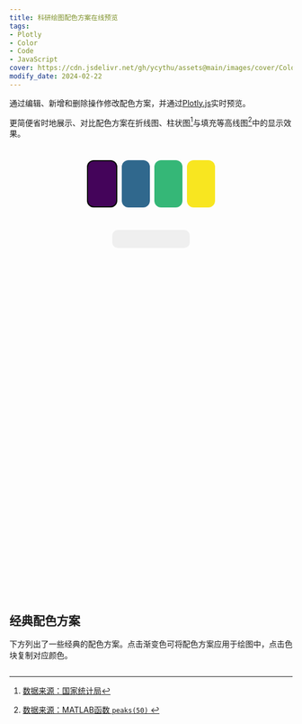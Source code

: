 ```yaml
---
title: 科研绘图配色方案在线预览
tags: 
- Plotly
- Color
- Code
- JavaScript
cover: https://cdn.jsdelivr.net/gh/ycythu/assets@main/images/cover/Colour Palette.jpg
modify_date: 2024-02-22
---
```

通过编辑、新增和删除操作修改配色方案，并通过[Plotly.js](https://plotly.com/javascript/)实时预览。
<!--more-->
更简便省时地展示、对比配色方案在折线图、柱状图[^STAT]与填充等高线图[^MATLAB]中的显示效果。

[^STAT]:[数据来源：国家统计局](https://data.stats.gov.cn/easyquery.htm)
[^MATLAB]:[数据来源：MATLAB函数 `peaks(50)` ](https://www.mathworks.com/help/matlab/ref/peaks.html)

<link rel="stylesheet" href="https://cdn.jsdelivr.net/gh/mdbassit/Coloris@latest/dist/coloris.min.css"/>
<script src="https://cdn.jsdelivr.net/gh/mdbassit/Coloris@latest/dist/coloris.min.js"></script>
<script src="https://cdn.plot.ly/plotly-2.29.1.min.js" charset="utf-8"></script>
<script src="https://cdnjs.cloudflare.com/ajax/libs/mathjs/11.11.1/math.min.js" type="text/javascript"></script>
<style type="text/css">
    .plotDiv {
        max-width: 950px;
        height: 600px;
        display: grid;
        grid-template-columns: repeat(2, 1fr);
        grid-template-rows: repeat(2, 1fr);
        grid-column-gap: 10px;
        grid-row-gap: 10px;
    }
    .lineDiv { grid-area: 1 / 1 / 2 / 2; }
    .barDiv { grid-area: 1 / 2 / 2 / 3; }
    .stackBarDiv { grid-area: 2 / 1 / 3 / 2; }
    .contourDiv { grid-area: 2 / 2 / 3 / 3; }
    #colorTable {
    	display: table;
        border-collapse: separate;
        border-spacing: 8px;
    	width: unset;
        height: 100px;
    }
    .cnd8Div {
        display: flex;
        justify-content: space-between;
        flex-wrap: wrap;
    }
    .cnd8Div table {
        display: inline-table;
        width: unset;
        margin: 1.2rem 0;
        border-collapse: separate;
        border-spacing: 6px;
    }
    .cnd8Div table tbody tr td {
        border: none;
        border-radius: .6rem;
        width: 2.5rem;
        height: 3rem;
        text-align: center;
        padding: 0px;
    }
    #colorTable tbody tr td {
    	border: none;
        border-radius: 12px;
        width: 50px;
        text-align: center;
        padding: 0px;
    }
    #optionTable {
    	display: table;
    	width: unset;
    	border-collapse: separate;
        border-spacing: 24px 8px;
        background-color: #efefef;
        border-radius: 10px;
    }
    #optionTable td {
    	border: none;
    	padding: 0;
    }
    .clr-field {
        z-index: 9;
    }
    .clr-field button {
        width: 0;
    }
    .mask {
        pointer-events: none;
        background-color: #fff0;
        width: 100%;
        height: 100%;
        display: flex;
        align-items: center;
        justify-content: center;
    }
    .mask > i {
        pointer-events: none;
    }
    #colorSelector {
        width: 18px;
        height: 16px;
        opacity: 0;
        border: none;
        padding: 0;
    }
    .cnd8Div table tbody tr .cdn8GradientScheme {
        height: 1rem;
    }
</style>

<div style="text-align: center;">
	<div class="colorDiv" style="display: inline-block;">
	    <table id="colorTable"><tbody><tr id="colorRow">
	        <td style="background-color: #44045a; border: 2px solid #000;" onclick="selectTd(this)"></td>
	        <td style="background-color: #30688d;" onclick="selectTd(this)"></td>
	        <td style="background-color: #35b777;" onclick="selectTd(this)"></td>
	        <td style="background-color: #f8e620;" onclick="selectTd(this)"></td>
	    </tr></tbody></table>
	</div><br>
	<div class="optionDiv" style="display: inline-block;">
	    <table id="optionTable"><tbody><tr>
	        <td><span onclick="copyColor(this)"><i class="fas fa-copy"></i></span></td>
	        <td style="position: relative;"><input id="colorSelector" oninput="editColor(this.value)" readonly/><span style="position: absolute; left: 2px; /*top: 3px;*/"><i class="fas fa-edit"></i></span></td>
	        <td><span onclick="insertColor()"><i class="fas fa-plus"></i></span></td>
	        <td><span onclick="deleteColor()"><i class="fas fa-trash-alt"></i></span></td>
	    </tr></tbody></table>
	</div>
</div>
<div class="plotDiv">
    <div class="lineDiv" id="lineDiv"></div>
    <div class="barDiv" id="barDiv"></div>
    <div class="stackBarDiv" id="stackBarDiv"></div>
    <div class="contourDiv" id="contourDiv"></div>
</div>

## 经典配色方案

下方列出了一些经典的配色方案。点击渐变色可将配色方案应用于绘图中，点击色块复制对应颜色。

<div style="text-align: center;">
    <div class="cnd8Div">
    </div>
</div>

<script type="text/javascript">
    var colorNum = 4, colorArray = ['#44045a', '#30688d', '#35b777', '#f8e620'], lineData = [], barData = [], stackBarData = [], lineLayout, barLayout, stackBarLayout, contourLayout, currentIndex = 0, currentScheme = 'cdn8Color-scheme1', timer = false;
    var baseMargin = {
        l: 36,
        r: 24,
        b: 36,
        t: 36
    };
    var baseXaxis =  {
        zeroline: false,
        mirror: true,
        linecolor: '#000',
        linewidth: 2
    }; 
    var baseYaxis = {
        zeroline: false,
        mirror: true,
        linecolor: '#000',
        linewidth: 2
    };
    var config = {
        staticPlot: true,
        displaylogo: false,
        responsive: true
    };
    const year = [2022,2021,2020,2019,2018,2017,2016,2015,2014];
    const statData = [[
        [5.85597, 5.81084, 5.74225, 5.63040, 5.41661, 5.48413 ,5.39972, 5.39568, 5.24636],
        [6.43608, 6.29095, 6.31697, 6.31670, 6.10429, 6.11030 ,5.96712, 5.89285, 5.80891],
        [4.58678, 4.73555, 4.67924, 4.89849, 4.70215, 4.86682 ,4.72602, 5.18314, 5.09131],
        [1.98008, 1.94826, 1.98348, 1.93874, 1.89796, 1.85359 ,1.78923, 1.81144, 1.78733],
        [1.42290, 1.34844, 1.32286, 1.31782, 1.40408, 1.29666 ,1.29332, 1.22356, 1.13934],
        [1.99319, 1.89254, 1.86515, 1.76356, 1.81933, 1.76933 ,1.67051, 1.56488, 1.50832],
        [3.91337, 3.80993, 3.80328, 3.78109, 3.75180, 3.70946 ,3.67787, 3.63955, 3.63887],
        [1.61956, 1.59558, 1.56435, 1.65114, 1.64526, 1.60967 ,1.52927, 1.49503, 1.44293]
        ],[
        [11.7768, 11.7242, 11.5133, 11.6557, 11.2217, 11.1698, 10.9403, 10.6270, 10.6215],
        [47.5718, 45.9734, 44.0661, 42.4254, 39.2334, 41.3900, 40.3933, 38.8990, 37.3539],
        [60.0389, 55.9561, 51.2187, 45.8454, 41.3814, 38.1678, 35.9152, 36.1753, 33.6218],
        [19.2653, 18.8759, 17.8153, 17.3135, 16.0780, 16.4097, 15.9630, 16.5274, 15.8191],
        [15.3779, 14.9980, 14.3141, 14.1954, 13.6668, 13.0829, 12.6294, 13.1641, 11.7310],
        [13.8679, 13.7708, 13.8081, 13.5575, 13.1593, 12.3265, 11.8764, 11.1796, 11.0586],
        [ 7.4724,  7.4017,  7.7314,  7.4636,  7.3576,  7.2126,  6.8508,  7.1345,  6.4369],
        [63.0231, 61.6340, 62.3436, 63.2406, 61.5369, 63.1472, 62.2065, 65.9942, 64.7304]
    ]];
    const statName = [
        ['wheat', 'corn', 'sorghum', 'soybeans', 'greenBeans', 'cotton', 'peanut', 'sesame'],
        ['banana', 'apple', 'citrus', 'pear', 'grape', 'muskmelon', 'redDates', 'watermelon']
    ];
    var matlabPeaks_x = [], matlabPeaks_z = [];
    for (let i = 0; i < 50; i++) {
        let x = -3 + (6/49) * i;
        matlabPeaks_x.push(x);
        for (let j = 0; j < 50; j++) {
            let y = -3 + (6/49) * j;
            matlabPeaks_z.push(3*(1-x)**2*Math.exp(-(x**2)-((y+1)**2))-10*(x/5-x**3-y**5)*Math.exp(-(x**2)-(y**2))-(1/3)*Math.exp(-((x+1)**2)-(y**2)));
        }
    }
    matlabPeaks_z = math.transpose(math.reshape(matlabPeaks_z,[50, 50]));
	var contourData = [{
        z: matlabPeaks_z,
        x: matlabPeaks_x,
        y: matlabPeaks_x,
        type: 'contour',
        colorscale: [
            [0, '#042940'],
            [0.33, '#005c53'],
            [0.67, '#9fc131'],
            [1, '#dbf227']
        ],
        colorbar: {
            outlinecolor: '#000',
            dtick: 2,
            thickness: 24
        },
        contours: {coloring: 'heatmap'},
        ncontours: 8
    }];
    const cnd8Color = [
        ['#44045a', '#30688d', '#35b777', '#f8e620'],
        ['#12264F', '#354E6B', '#108B96', '#D4DDE1'],
        ['#042940', '#005c53', '#9fc131', '#dbf227'],
        ['#354E6B', '#4182A4', '#F0C2A2', '#A64036'],
        ['#5b5f97', '#b8b8d1', '#ffc145', '#ff6b6c'],
        ['#354E6B', '#B2B6B6', '#ECD452', '#A64036'],
        ['#3C405B', '#82B29A', '#F2CC8E', '#DF7A5E'],
        ['#1D5D9B', '#75C2F6', '#fff5c6', '#F4D160'],
        ['#02304A', '#136783', '#219EBC', '#90C9E7'],
        ['#4B74B0', '#90BEE0', '#FFDF92', '#DB3124'],
        ['#44757A', '#B7B5A0', '#EED5B7', '#DD6C4C'],
        ['#024f75', '#219EBC', '#FFB703', '#FB8402'],
        ['#3468C0', '#adc5ff', '#FFDD95', '#FF9843'],
        ['#4285f4', '#34a853', '#fbbc05', '#ea4335'],
        ['#76290b', '#c27e35', '#ccb363', '#fbedc3'],
        ['#0C359E', '#EE99C2', '#FFE3CA', '#F6F5F5'],
        ['#132a13', '#31572c', '#90a955', '#ecf39e'],
        ['#2f321f', '#693654', '#d63f3a', '#fe7d3c'],
        ['#acbed8', '#e8ebf7', '#f2d398', '#d78521'],
        ['#5b618a', '#9eadc8', '#d6d65a', '#b9e28c'],
        ['#453C67', '#6D67E4', '#46C2CB', '#F2F7A1'],
        ['#311f19', '#805241', '#a97d6a', '#d7c5b9'],
        ['#2a6666', '#709078', '#e9bd7d', '#ffe499'],
        ['#3d4d55', '#a79e9c', '#d3c3b9', '#b58863']
    ];
    const RGB2HEX = (r, g, b) => ((r << 16) + (g << 8) + b).toString(16).padStart(6, '0');
    init();
    function editColor(newColor) {
        currentScheme = 'custom';
        colorArray[currentIndex] = newColor;
        document.getElementById('colorRow').cells[currentIndex].style.backgroundColor = newColor;
        lineData[currentIndex].line.color = newColor;
        barData[currentIndex].marker.color = newColor;
        stackBarData[currentIndex].marker.color = newColor;
        contourData[0].colorscale = [];
        for (let i = 0; i < colorNum; i++) {
            contourData[0].colorscale.push([i / (colorNum - 1), colorArray[i]]);
        }
        updatePlot();
    }
    function insertColor() {
        if (colorNum >= 8)
            return;
        currentScheme = 'custom';
        colorNum++;
        currentIndex++;
        var tr = document.getElementById('colorRow');
        var newColor = getRandomColor();
        tr.insertCell(currentIndex);
        tr.cells[currentIndex].outerHTML = '<td style="background-color: ' + newColor + ';" onclick="selectTd(this)"></td>'
        tr.cells[currentIndex - 1].style.border = '';
        colorArray.splice(currentIndex, 0, newColor);
        selectTd(tr.cells[currentIndex]);
        constructData();
        updatePlot();
    }
    function deleteColor() {
        if (colorNum <= 2)
            return;
        currentScheme = 'custom';
        colorNum--;
        colorArray.splice(currentIndex, 1);
        constructData();
        var tr = document.getElementById('colorRow');
        tr.deleteCell(currentIndex);        
        updatePlot();
        currentIndex = 0;
        selectTd(tr.cells[currentIndex]);
    }
    function constructData() {
        lineData = [];
        barData = [];
        stackBarData = [];
        contourData[0].colorscale = [];
        for (let i = 0; i < colorNum; i++) {
            lineData.push(new Line(year, statData[0][i], statName[0][i], colorArray[i]));
            stackBarData.push(new Bar(year, statData[1][i], statName[1][i], colorArray[i]));
            barData.push(new Bar(statName[1].slice(3,6), math.reshape(math.column(statData[1],7 - i).slice(3,6),[3]), year[7 - i], colorArray[i]));
            contourData[0].colorscale.push([i / (colorNum - 1), colorArray[i]]);
        }
    }
    function updatePlot() {
        Plotly.react("lineDiv", lineData, lineLayout, config);
        Plotly.react("stackBarDiv", stackBarData, stackBarLayout, config);
        Plotly.react("barDiv", barData, barLayout, config);
        Plotly.react("contourDiv", contourData, contourLayout, config);
    }
    function applyCnd8(scheme) {
        if (scheme == currentScheme)
            return;
        currentScheme = scheme;
        var cnd8Scheme = document.querySelectorAll('.' + scheme);
        var cnd8ColorNum = cnd8Scheme.length;
        var cnd8Color = [];
        var tr = document.getElementById('colorRow');
        colorArray = [];
        if (cnd8ColorNum > colorNum)
            for (let i = colorNum; i < cnd8ColorNum; i++) {
                tr.insertCell(0);
                tr.cells[0].outerHTML = '<td onclick="selectTd(this)"></td>'
            }
        if (cnd8ColorNum < colorNum)
            for (let i = cnd8ColorNum; i < colorNum; i++)
                tr.deleteCell(0);
        for (let i = 0; i < cnd8ColorNum; i++) {
            colorArray.push(colorStr2Hex(cnd8Scheme[i].style.backgroundColor));
            tr.cells[i].style.border = '';
            tr.cells[i].style.backgroundColor = cnd8Scheme[i].style.backgroundColor;
        }
        currentIndex = 0;
        selectTd(tr.cells[0]);
        colorNum = cnd8ColorNum;
        constructData();
        updatePlot();
    }
    function copyColor(span) {
        span.innerHTML = '<i class="fas fa-clipboard-check"></i>';
        setTimeout(() => {
            span.innerHTML = '<i class="fas fa-copy"></i>'; 
        }, 1000);
        var copyTxt = colorStr2Hex(document.getElementById('colorRow').cells[currentIndex].style.backgroundColor);
        copy(copyTxt);
    }
    function copyCnd8(td) {
        if (timer)
            return;
        timer = true;
        var copyTxt = colorStr2Hex(td.style.backgroundColor);
        copy(copyTxt);
        var div = td.children[0];
        div.innerHTML = '<i class="fas fa-clipboard-check"></i>';
        div.style.backgroundColor = '#fff9';
        setTimeout(() => {
            timer = false;           
        }, 1100);
        setTimeout(() => {
            div.innerHTML = '';
            div.style.backgroundColor = '#fff0';
        }, 1000);
    }
    function copy(text) {
        var copyIpt = document.createElement("input");
        copyIpt.setAttribute("value", text);
        document.body.appendChild(copyIpt);
        copyIpt.select();
        document.execCommand("copy");
        document.body.removeChild(copyIpt);
    }
    function colorStr2Hex(colorStr) {
        var rgb = colorStr.substring(4, colorStr.length-1).split(',').map(Number);
        return '#'+RGB2HEX(rgb[0], rgb[1], rgb[2]);
    }
    function selectTd(td) {
        //if (index == currentIndex)
        //    return;
        var tr = document.getElementById('colorRow');
        var index = [].indexOf.call(tr.children, td);
        tr.cells[currentIndex].style.border = '';
        tr.cells[index].style.border = '2px solid #000';
        currentIndex = index;
    }
    function getRandomColor() {
        let red = Math.floor(Math.random() * 256).toString(16);
        let green = Math.floor(Math.random() * 256).toString(16);
        let blue = Math.floor(Math.random() * 256).toString(16);
        return "#" + (red.length == 1 ? "0" + red : red) + (green.length == 1 ? "0" + green : green) + (blue.length == 1 ? "0" + blue : blue);
    }
    function Line(x, y, name, color) {
        this.x = x;
        this.y = y;
        this.name = name;
        this.line = {color: color};
        this.mode = 'lines+markers';
        this.type = 'scatter';
    }
    function Bar(x, y, name, color) {
        this.x = x;
        this.y = y;
        this.name = name;
        this.marker = {
            color: color,
            line: {
                color: '#000',
                width: 1.5
            }
        };
        this.type = 'bar';
    }
    function init() {
        Coloris({
            el: '#colorSelector',
            themeMode: 'dark',
            alpha: false,
            swatches: colorArray
        });

        var cnd8Div = document.querySelector('.cnd8Div');
        var cnd8TableTd, gradient;
        for (let i = 1; i <= cnd8Color.length; i++) {
            cnd8TableTd = '';
            gradient = '';
            for (let j = 0; j < cnd8Color[i-1].length; j++) {
                cnd8TableTd += '<td class="cdn8Color-scheme' + i.toString() + '" style="background-color: ' + cnd8Color[i-1][j] + ';" onclick="copyCnd8(this)"><div class="mask"></div></td>';
                gradient = gradient + cnd8Color[i-1][j] + ', ';
            }
            cnd8Div.innerHTML += '<table><tbody><tr><td class="cdn8GradientScheme" id="cdn8Color-scheme' + i.toString() + '" colspan="4" onclick="applyCnd8(this.id)" style="background-image: linear-gradient(to right,' + gradient.slice(0, -2) + ')"></td></tr><tr>' + cnd8TableTd + '</tr></tbody></table>';
        }

        lineLayout = {
            margin: Object.assign({}, baseMargin),
            xaxis: Object.assign({}, baseXaxis),
            yaxis: Object.assign({}, baseYaxis)
        };
        lineLayout.xaxis.title = 'Year';
        lineLayout.yaxis.title = 'Crop Yields (ton / hectare)';
        barLayout = {
            margin: Object.assign({}, baseMargin),
            xaxis: Object.assign({}, baseXaxis),
            yaxis: Object.assign({}, baseYaxis)
        };
        barLayout.xaxis.title = 'Category';
        barLayout.yaxis.title = 'Fruit Yields (million tons)';
        stackBarLayout = {
            margin: Object.assign({}, baseMargin),
            xaxis: Object.assign({}, baseXaxis),
            yaxis: Object.assign({tick0: 0, dtick: 30}, baseYaxis),
            barmode: 'relative'
        };
        stackBarLayout.xaxis.title = 'Year';
        stackBarLayout.yaxis.title = 'Yields (million tons)';

        contourLayout = {
            margin: Object.assign({}, baseMargin),
            xaxis: Object.assign({}, baseXaxis),
            yaxis: Object.assign({}, baseYaxis),
        };
        contourLayout.xaxis.title = 'X';
        contourLayout.yaxis.title = 'Y';

        constructData();
        Plotly.newPlot("lineDiv", lineData, lineLayout, config);  
        Plotly.newPlot("stackBarDiv", stackBarData, stackBarLayout, config);
        Plotly.newPlot("barDiv", barData, barLayout, config);
        Plotly.newPlot("contourDiv", contourData, contourLayout, config);
    }
</script>